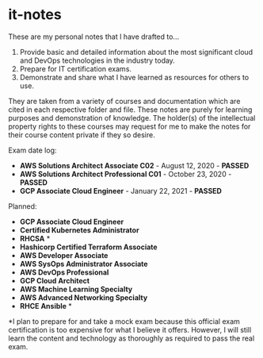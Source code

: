 # it-notes

These are my personal notes that I have drafted to...

1. Provide basic and detailed information about the most significant cloud and DevOps technologies in the industry today.
2. Prepare for IT certification exams.
3. Demonstrate and share what I have learned as resources for others to use.

They are taken from a variety of courses and documentation which are cited in each respective folder and file. These notes are purely for learning purposes and demonstration of knowledge. The holder(s) of the intellectual property rights to these courses may request for me to make the notes for their course content private if they so desire.

Exam date log:
* **AWS Solutions Architect Associate C02** - August 12, 2020 - **PASSED**
* **AWS Solutions Architect Professional C01** - October 23, 2020 - **PASSED**
* **GCP Associate Cloud Engineer** - January 22, 2021 - **PASSED**

Planned:

* **GCP Associate Cloud Engineer**
* **Certified Kubernetes Administrator**
* **RHCSA** *
* **Hashicorp Certified Terraform Associate**
* **AWS Developer Associate**
* **AWS SysOps Administrator Associate**
* **AWS DevOps Professional**
* **GCP Cloud Architect**
* **AWS Machine Learning Specialty**
* **AWS Advanced Networking Specialty**
* **RHCE Ansible** *

\*I plan to prepare for and take a mock exam because this official exam certification is too expensive for what I believe it offers. However, I will still learn the content and technology as thoroughly as required to pass the real exam.
